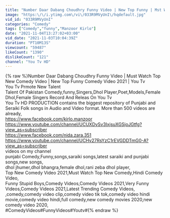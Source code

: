 ```yaml
---
title: "Number Daar Dabang Choudhry Funny Video | New Top Funny | Mst Watch Top New Comedy Video 2021|You Tv"
image: "https:\/\/i.ytimg.com\/vi\/033R9MVyUnI\/hqdefault.jpg"
vid_id: "033R9MVyUnI"
categories: "Comedy"
tags: ["Comedy","funny","Manzoor Kirlo"]
date: "2021-11-04T13:27:02+03:00"
vid_date: "2021-11-03T10:04:39Z"
duration: "PT10M13S"
viewcount: "59487"
likeCount: "1390"
dislikeCount: "121"
channel: "You Tv HD"
---
```

{% raw %}Number Daar Dabang Choudhry Funny Video | Must Watch Top New Comedy Video | New Top Funny Comedy Video 2021 | You Tv<br />You Tv Prmote New Talent<br />Talent Of Pakistan Comedy,funny,Singers,Dhol Player,Poet,Models,Female Dhol,Female Singers Record And Releas On You Tv<br />You Tv HD PRODUCTION contains the biggest repository of Punjabi and Seraiki Folk songs in Audio and Video format. More than 500 videos are already,<br /><a rel="nofollow" target="blank" href="https://www.facebook.com/kirlo.manzoor">https://www.facebook.com/kirlo.manzoor</a><br /><a rel="nofollow" target="blank" href="https://www.youtube.com/channel/UCUXDvSv3IxjsuXGSjoJGtfg?view_as=subscriber">https://www.youtube.com/channel/UCUXDvSv3IxjsuXGSjoJGtfg?view_as=subscriber</a><br /><a rel="nofollow" target="blank" href="https://www.facebook.com/nida.zara.351">https://www.facebook.com/nida.zara.351</a><br /><a rel="nofollow" target="blank" href="https://www.youtube.com/channel/UCHv27RsYzC1rEVGDDTmG0-A?view_as=subscriber">https://www.youtube.com/channel/UCHv27RsYzC1rEVGDDTmG0-A?view_as=subscriber</a><br />videos on my channel<br />punjabi Comedy,Funny,songs,saraiki songs,latest saraiki and punjabi songs,new songs,<br />dhol jhumer,dhol bhangra,female dhol,rani zeba dhol player,<br />Top New Comedy Video 2021,Must Watch Top New Comedy,Hindi Comedy Video,<br />Funny Stupid Boys,Comedy Videos,Comedy Videos 2021,Very Funny Videos,Comedy Videos 2021,Latest Trending Comedy Videos,<br />,comedy,comedy video clip,comedy video tik tok,comedy video hindi movie,comedy video hindi,full comedy,new comedy movies 2020,new comedy video 2020,<br />#ComedyVideos#FunnyVideos#Youtv#{% endraw %}
